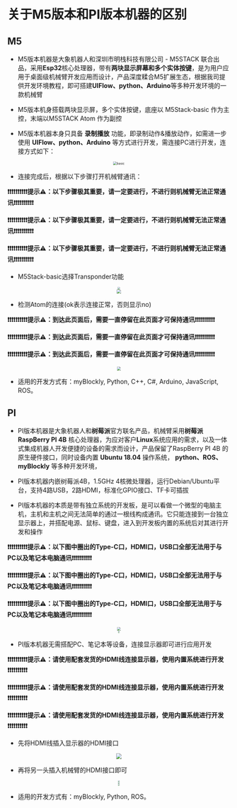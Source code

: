 # 关于M5版本和PI版本机器的区别

## M5

- M5版本机器是大象机器人和深圳市明栈科技有限公司 - M5STACK 联合出品，采用**Esp32**核心处理器，带有**两块显示屏幕和多个实体按键**，是为用户应用于桌面级机械臂开发应用而设计，产品深度糅合M5扩展生态，根据我司提供开发环境教程，即可搭建**UIFlow、python、Arduino**等多种开发环境的一款机械臂

- M5版本机身搭载两块显示屏，多个实体按键，底座以 M5Stack-basic 作为主控，末端以M5STACK Atom 作为副控

- M5版本机器本身只具备 **录制播放** 功能，即录制动作&播放动作，如需进一步使用 **UIFlow、python、Arduino** 等方式进行开发，需连接PC进行开发，连接方式如下：
<div align=center>
<img src="../resourse/4-BasicApplication/4.1/4.1.2.1-basic_PC.jpg" alt="basic" style="zoom:50%;" />
</div>

- 连接完成后，根据以下步骤打开机械臂通讯：

**❗❗❗❗❗❗❗❗❗❗提示⚠：以下步骤极其重要，请一定要进行，不进行则机械臂无法正常通讯❗❗❗❗❗❗❗❗❗❗**

**❗❗❗❗❗❗❗❗❗❗提示⚠：以下步骤极其重要，请一定要进行，不进行则机械臂无法正常通讯❗❗❗❗❗❗❗❗❗❗**

**❗❗❗❗❗❗❗❗❗❗提示⚠：以下步骤极其重要，请一定要进行，不进行则机械臂无法正常通讯❗❗❗❗❗❗❗❗❗❗**

  - M5Stack-basic选择Transponder功能

  <div align=center>
  <img src="../resourse/2-serialproduct/2.0/trans-1.jpg" style="zoom:35%;" />
  </div>

  <div align=center>
  <img src="../resourse/2-serialproduct/2.0/trans-2.jpg" style="zoom:58%;" />
  </div>

  - 检测Atom的连接(ok表示连接正常，否则显示no)

  **❗❗❗❗❗❗❗❗❗❗提示⚠：到达此页面后，需要一直停留在此页面才可保持通讯❗❗❗❗❗❗❗❗❗❗**

  **❗❗❗❗❗❗❗❗❗❗提示⚠：到达此页面后，需要一直停留在此页面才可保持通讯❗❗❗❗❗❗❗❗❗❗**

  **❗❗❗❗❗❗❗❗❗❗提示⚠：到达此页面后，需要一直停留在此页面才可保持通讯❗❗❗❗❗❗❗❗❗❗**

  <div align=center>
  <img src="../resourse/2-serialproduct/2.0/trans-3.jpg" style="zoom:55%;" />
  </div>

- 适用的开发方式有：myBlockly, Python, C++, C#, Arduino, JavaScript, ROS。


## PI

- PI版本机器是大象机器人和**树莓派**官方联名产品，机械臂采用**树莓派 RaspBerry PI 4B** 核心处理器，为应对客户**Linux**系统应用的需求，以及一体式集成机器人开发便捷的设备的需求而设计，产品保留了RaspBerry PI 4B 的原生硬件接口，同时设备内置 **Ubuntu 18.04** 操作系统， **python、ROS、myBlockly** 等多种开发环境，

- PI版本机器内嵌树莓派4B，1.5GHz 4核微处理器，运行Debian/Ubuntu平台，支持4路USB，2路HDMI，标准化GPIO接口、TF卡可插拔

- PI版本机器的本质是带有独立系统的开发板，是可以看做一个微型的电脑主机，主机和主机之间无法简单的通过一根线构成通讯。它只能连接到一台独立显示器上，并搭配电源、鼠标、键盘，进入到开发板内置的系统后对其进行开发和操作

**❗❗❗❗❗❗❗❗❗❗提示⚠：以下图中圈出的Type-C口，HDMI口，USB口全部无法用于与PC以及笔记本电脑通讯❗❗❗❗❗❗❗❗❗❗**

**❗❗❗❗❗❗❗❗❗❗提示⚠：以下图中圈出的Type-C口，HDMI口，USB口全部无法用于与PC以及笔记本电脑通讯❗❗❗❗❗❗❗❗❗❗**

**❗❗❗❗❗❗❗❗❗❗提示⚠：以下图中圈出的Type-C口，HDMI口，USB口全部无法用于与PC以及笔记本电脑通讯❗❗❗❗❗❗❗❗❗❗**

<div align=center>
<img src="../resourse/2-serialproduct/2.0/atom-type-c.jpg" style="zoom:50%;" />
</div>

<div align=center>
<img src="../resourse/2-serialproduct/2.0/pi-type-c-hdmi.jpg" style="zoom:20%;" />
</div>

<div align=center>
<img src="../resourse/2-serialproduct/2.0/pi-usb.jpg" style="zoom:13%;" />
</div>

- PI版本机器无需搭配PC、笔记本等设备，连接显示器即可进行应用开发

**❗❗❗❗❗❗❗❗❗❗提示⚠：请使用配套发货的HDMI线连接显示器，使用内置系统进行开发❗❗❗❗❗❗❗❗❗❗**

**❗❗❗❗❗❗❗❗❗❗提示⚠：请使用配套发货的HDMI线连接显示器，使用内置系统进行开发❗❗❗❗❗❗❗❗❗❗**

**❗❗❗❗❗❗❗❗❗❗提示⚠：请使用配套发货的HDMI线连接显示器，使用内置系统进行开发❗❗❗❗❗❗❗❗❗❗**

  - 先将HDMI线插入显示器的HDMI接口

  <div align=center>
  <img src="../resourse/2-serialproduct/myCobot 280/Pi/2.1.2.3开箱与首次使用/PI连接3.jpg" style="zoom:80%;" />
  </div>

  - 再将另一头插入机械臂的HDMI接口即可

  <div align=center>
  <img src="../resourse/2-serialproduct/myCobot 280/Pi/2.1.2.3开箱与首次使用/PI连接4.jpg" style="zoom:25%;" />
  </div>

  <div align=center>
  <img src="../resourse/2-serialproduct/myCobot 280/Pi/2.1.2.3开箱与首次使用/PI连接2.jpg" style="zoom:25%;" />
  </div>

  <div align=center>
  <img src="../resourse/2-serialproduct/myCobot 280/Pi/2.1.2.3开箱与首次使用/PI连接1.jpg" style="zoom:25%;" />
  </div>

- 适用的开发方式有：myBlockly, Python, ROS。